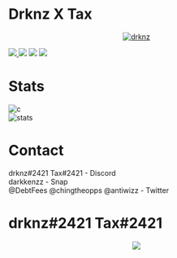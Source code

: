 # Drknz X Tax

<p align="center">
  <a href="https://github.com/skidskys">
    <p align="center"> <img src="https://gpvc.arturio.dev/skidskys" alt="drknz" /> </p>
    <img src="https://discord.c99.nl/widget/theme-4/843465751109435443.png"/>
     </a>
    <img src="https://discord.c99.nl/widget/theme-4/852653136463527987.png"/>
     </a>
    <img src="https://discord.c99.nl/widget/theme-4/843463499518443560.png"/>
     </a>
    <img src="https://discord.c99.nl/widget/theme-4/844254525505536000.png"/>
     </a>
</p>

# Stats
![c](https://github-readme-stats.vercel.app/api/top-langs/?username=skidskys&layout=compact&theme=dark) 
</br>
![stats](https://github-readme-stats.vercel.app/api?username=skidskys&show_icons=true&theme=dark)

# Contact
drknz#2421 Tax#2421 - Discord </br>
darkkenzz - Snap </br>
@DebtFees @chingtheopps @antiwizz - Twitter </br>

# drknz#2421 Tax#2421
<p align="center">
  <a href="https://github.com/skidskys">
    <img src="https://i.pinimg.com/originals/ae/94/5e/ae945e2e03d98e1828f878d23844a0f0.gif"/>
     </a>
</p>
